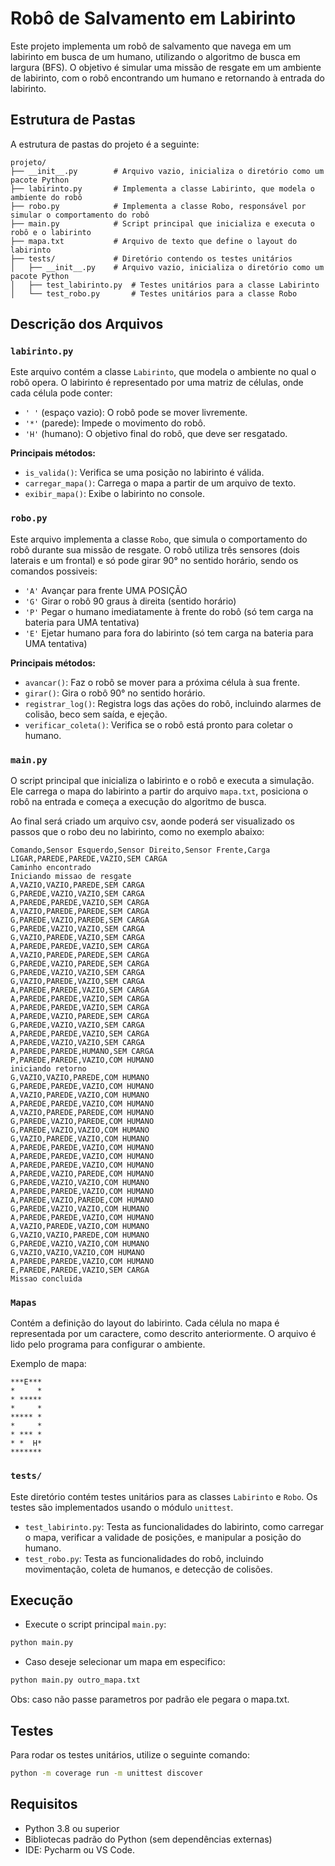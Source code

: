 # Robô de Salvamento em Labirinto

Este projeto implementa um robô de salvamento que navega em um labirinto em busca de um humano, utilizando o algoritmo de busca em largura (BFS). O objetivo é simular uma missão de resgate em um ambiente de labirinto, com o robô encontrando um humano e retornando à entrada do labirinto.

## Estrutura de Pastas

A estrutura de pastas do projeto é a seguinte:

```
projeto/
├── __init__.py        # Arquivo vazio, inicializa o diretório como um pacote Python
├── labirinto.py       # Implementa a classe Labirinto, que modela o ambiente do robô
├── robo.py            # Implementa a classe Robo, responsável por simular o comportamento do robô
├── main.py            # Script principal que inicializa e executa o robô e o labirinto
├── mapa.txt           # Arquivo de texto que define o layout do labirinto
├── tests/             # Diretório contendo os testes unitários
│   ├── __init__.py    # Arquivo vazio, inicializa o diretório como um pacote Python
│   ├── test_labirinto.py  # Testes unitários para a classe Labirinto
│   └── test_robo.py       # Testes unitários para a classe Robo
```

## Descrição dos Arquivos

### `labirinto.py`
Este arquivo contém a classe `Labirinto`, que modela o ambiente no qual o robô opera. O labirinto é representado por uma matriz de células, onde cada célula pode conter:

- `' '` (espaço vazio): O robô pode se mover livremente.
- `'*'` (parede): Impede o movimento do robô.
- `'H'` (humano): O objetivo final do robô, que deve ser resgatado.

**Principais métodos:**
- `is_valida()`: Verifica se uma posição no labirinto é válida.
- `carregar_mapa()`: Carrega o mapa a partir de um arquivo de texto.
- `exibir_mapa()`: Exibe o labirinto no console.

### `robo.py`
Este arquivo implementa a classe `Robo`, que simula o comportamento do robô durante sua missão de resgate. O robô utiliza três sensores (dois laterais e um frontal) e só pode girar 90° no sentido horário, sendo os comandos possiveis:

- `'A'` Avançar para frente UMA POSIÇÃO
- `'G'` Girar o robô 90 graus à direita (sentido horário)
- `'P'` Pegar o humano imediatamente à frente do robô (só tem carga na bateria para UMA tentativa)
- `'E'` Ejetar humano para fora do labirinto (só tem carga na bateria para UMA tentativa)


**Principais métodos:**
- `avancar()`: Faz o robô se mover para a próxima célula à sua frente.
- `girar()`: Gira o robô 90° no sentido horário.
- `registrar_log()`: Registra logs das ações do robô, incluindo alarmes de colisão, beco sem saída, e ejeção.
- `verificar_coleta()`: Verifica se o robô está pronto para coletar o humano.

### `main.py`
O script principal que inicializa o labirinto e o robô e executa a simulação. Ele carrega o mapa do labirinto a partir do arquivo `mapa.txt`, posiciona o robô na entrada e começa a execução do algoritmo de busca.

Ao final será criado um arquivo csv, aonde poderá ser visualizado os passos que o robo deu no labirinto,  como no exemplo abaixo:
```
Comando,Sensor Esquerdo,Sensor Direito,Sensor Frente,Carga
LIGAR,PAREDE,PAREDE,VAZIO,SEM CARGA
Caminho encontrado
Iniciando missao de resgate
A,VAZIO,VAZIO,PAREDE,SEM CARGA
G,PAREDE,VAZIO,VAZIO,SEM CARGA
A,PAREDE,PAREDE,VAZIO,SEM CARGA
A,VAZIO,PAREDE,PAREDE,SEM CARGA
G,PAREDE,VAZIO,PAREDE,SEM CARGA
G,PAREDE,VAZIO,VAZIO,SEM CARGA
G,VAZIO,PAREDE,VAZIO,SEM CARGA
A,PAREDE,PAREDE,VAZIO,SEM CARGA
A,VAZIO,PAREDE,PAREDE,SEM CARGA
G,PAREDE,VAZIO,PAREDE,SEM CARGA
G,PAREDE,VAZIO,VAZIO,SEM CARGA
G,VAZIO,PAREDE,VAZIO,SEM CARGA
A,PAREDE,PAREDE,VAZIO,SEM CARGA
A,PAREDE,PAREDE,VAZIO,SEM CARGA
A,PAREDE,PAREDE,VAZIO,SEM CARGA
A,PAREDE,VAZIO,PAREDE,SEM CARGA
G,PAREDE,VAZIO,VAZIO,SEM CARGA
A,PAREDE,PAREDE,VAZIO,SEM CARGA
A,PAREDE,VAZIO,VAZIO,SEM CARGA
A,PAREDE,PAREDE,HUMANO,SEM CARGA
P,PAREDE,PAREDE,VAZIO,COM HUMANO
iniciando retorno
G,VAZIO,VAZIO,PAREDE,COM HUMANO
G,PAREDE,PAREDE,VAZIO,COM HUMANO
A,VAZIO,PAREDE,VAZIO,COM HUMANO
A,PAREDE,PAREDE,VAZIO,COM HUMANO
A,VAZIO,PAREDE,PAREDE,COM HUMANO
G,PAREDE,VAZIO,PAREDE,COM HUMANO
G,PAREDE,VAZIO,VAZIO,COM HUMANO
G,VAZIO,PAREDE,VAZIO,COM HUMANO
A,PAREDE,PAREDE,VAZIO,COM HUMANO
A,PAREDE,PAREDE,VAZIO,COM HUMANO
A,PAREDE,PAREDE,VAZIO,COM HUMANO
A,PAREDE,VAZIO,PAREDE,COM HUMANO
G,PAREDE,VAZIO,VAZIO,COM HUMANO
A,PAREDE,PAREDE,VAZIO,COM HUMANO
A,PAREDE,VAZIO,PAREDE,COM HUMANO
G,PAREDE,VAZIO,VAZIO,COM HUMANO
A,PAREDE,PAREDE,VAZIO,COM HUMANO
A,VAZIO,PAREDE,VAZIO,COM HUMANO
G,VAZIO,VAZIO,PAREDE,COM HUMANO
G,PAREDE,VAZIO,VAZIO,COM HUMANO
G,VAZIO,VAZIO,VAZIO,COM HUMANO
A,PAREDE,PAREDE,VAZIO,COM HUMANO
E,PAREDE,PAREDE,VAZIO,SEM CARGA
Missao concluida
``` 

### `Mapas`
Contém a definição do layout do labirinto. Cada célula no mapa é representada por um caractere, como descrito anteriormente. O arquivo é lido pelo programa para configurar o ambiente.

Exemplo de mapa:
```
***E***
*     *
* *****
*     *
***** *
*     *
* *** *
* *  H*
*******
```

### `tests/`
Este diretório contém testes unitários para as classes `Labirinto` e `Robo`. Os testes são implementados usando o módulo `unittest`.

- `test_labirinto.py`: Testa as funcionalidades do labirinto, como carregar o mapa, verificar a validade de posições, e manipular a posição do humano.
- `test_robo.py`: Testa as funcionalidades do robô, incluindo movimentação, coleta de humanos, e detecção de colisões.

## Execução

-  Execute o script principal `main.py`:

```bash
python main.py
```

- Caso deseje selecionar um mapa em especifico:
```bash
python main.py outro_mapa.txt
```
Obs: caso não passe parametros por padrão ele pegara o mapa.txt.

## Testes
Para rodar os testes unitários, utilize o seguinte comando:
```bash
python -m coverage run -m unittest discover
```

## Requisitos
- Python 3.8 ou superior
- Bibliotecas padrão do Python (sem dependências externas)
- IDE: Pycharm ou VS Code. 
